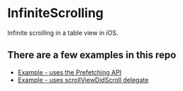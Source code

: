 # InfiniteScrolling
Infinite scrolling in a table view in iOS. 

## There are a few examples in this repo

* [Example - uses the Prefetching API](https://github.com/alexpaul/InfiniteScrolling/tree/master/ModeratorsExplorerer)
* [Example - uses scrollViewDidScroll delegate](https://github.com/alexpaul/InfiniteScrolling/tree/master/InfiniteScrollingExample)
